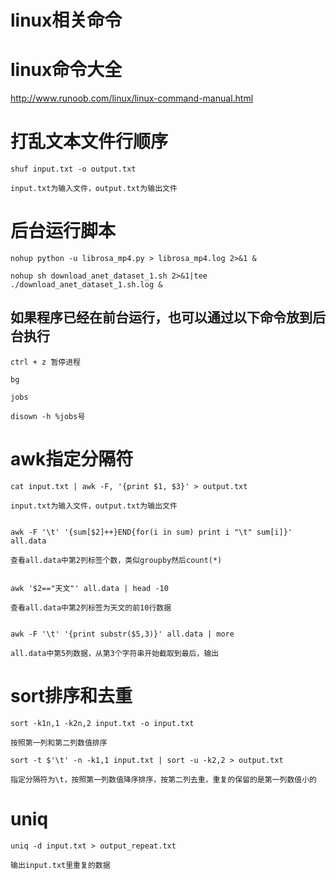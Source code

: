linux相关命令
============

# linux命令大全

http://www.runoob.com/linux/linux-command-manual.html


# 打乱文本文件行顺序

```linux
shuf input.txt -o output.txt

input.txt为输入文件，output.txt为输出文件
```


# 后台运行脚本

```linux
nohup python -u librosa_mp4.py > librosa_mp4.log 2>&1 &

nohup sh download_anet_dataset_1.sh 2>&1|tee ./download_anet_dataset_1.sh.log &
```

## 如果程序已经在前台运行，也可以通过以下命令放到后台执行
```
ctrl + z 暂停进程

bg

jobs

disown -h %jobs号
```

# awk指定分隔符
```shell
cat input.txt | awk -F, '{print $1, $3}' > output.txt

input.txt为输入文件，output.txt为输出文件


awk -F '\t' '{sum[$2]++}END{for(i in sum) print i "\t" sum[i]}' all.data

查看all.data中第2列标签个数，类似groupby然后count(*)


awk '$2=="天文"' all.data | head -10

查看all.data中第2列标签为天文的前10行数据


awk -F '\t' '{print substr($5,3)}' all.data | more

all.data中第5列数据，从第3个字符串开始截取到最后，输出

```

# sort排序和去重

```shell
sort -k1n,1 -k2n,2 input.txt -o input.txt

按照第一列和第二列数值排序

sort -t $'\t' -n -k1,1 input.txt | sort -u -k2,2 > output.txt

指定分隔符为\t，按照第一列数值降序排序，按第二列去重，重复的保留的是第一列数值小的
``` 

# uniq
```linux
uniq -d input.txt > output_repeat.txt

输出input.txt里重复的数据
```




